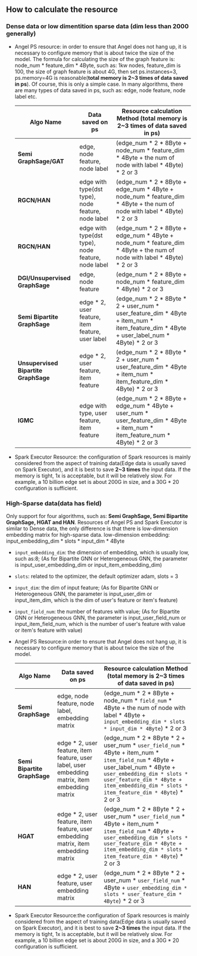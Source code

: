 ## How to calculate the resource

### Dense data or low dimentition sparse data (dim less than 2000 generally)
- Angel PS resource: in order to ensure that Angel does not hang up, it is necessary to configure memory that is about twice the size of the model. The formula for calculating the size of the graph feature is: node_num * feature_dim * 4Byte, such as: 1kw nodes, feature_dim is 100, the size of graph feature is about 4G, then set ps.instances=3, ps.memory=4G is reasonable(**total memory is 2~3 times of data saved in ps**). Of course, this is only a simple case. In many algorithms, there are many types of data saved in ps, such as: edge, node feature, node label etc.

	Algo Name | Data saved on ps | Resource calculation Method (**total memory is 2~3 times of data saved in ps**)
	---------------- | --------------- | ---------------
	**Semi GraphSage/GAT** | edge, node feature, node label | (edge\_num * 2 * 8Byte + node\_num * feature\_dim * 4Byte + the num of node with label * 4Byte) * 2 or 3
	**RGCN/HAN** | edge with type(dst type), node feature, node label | (edge\_num * 2 * 8Byte + edge\_num * 4Byte + node\_num * feature\_dim * 4Byte + the num of node with label * 4Byte) * 2 or 3
	**RGCN/HAN** | edge with type(dst type), node feature, node label | (edge\_num * 2 * 8Byte + edge\_num * 4Byte + node\_num * feature\_dim * 4Byte + the num of node with label * 4Byte) * 2 or 3
	**DGI/Unsupervised GraphSage** | edge, node feature | (edge\_num * 2 * 8Byte + node\_num * feature\_dim * 4Byte) * 2 or 3
	**Semi Bipartite GraphSage** | edge * 2, user feature, item feature, user label | (edge\_num * 2 * 8Byte * 2 + user\_num * user\_feature_dim * 4Byte + item\_num * item\_feature\_dim * 4Byte + user\_label\_num * 4Byte) * 2 or 3
	**Unsupervised Bipartite GraphSage** | edge * 2, user feature, item feature | (edge\_num * 2 * 8Byte * 2 + user_num * user\_feature\_dim * 4Byte + item\_num * item_feature_dim * 4Byte) * 2 or 3
	**IGMC** | edge with type, user feature, item feature | (edge\_num * 2 * 8Byte + edge\_num * 4Byte + user\_num * user\_feature\_dim * 4Byte + item\_num * item_feature\_num * 4Byte) * 2 or 3

- Spark Executor Resource: the configuration of Spark resources is mainly considered from the aspect of training data(Edge data is usually saved on Spark Executor), and it is best to save **2~3 times** the input data. If the memory is tight, 1x is acceptable, but it will be relatively slow. For example, a 10 billion edge set is about 200G in size, and a 30G * 20 configuration is sufficient. 

### High-Sparse data(data has field)
Only support for four algorithms, such as: **Semi GraphSage, Semi Bipartite GraphSage, HGAT and HAN**.
Resources of Angel PS and Spark Executor is similar to Dense data, the only difference is that there is low-dimension embedding matrix for high-sparse data.
low-dimension embedding: input\_embedding\_dim * slots * input\_dim * 4Byte

- `input_embedding_dim`: the dimension of embedding, which is usually low, such as:8; (As for Bipartite GNN or Heterogeneous GNN, the parameter is input\_user\_embedding\_dim or input\_item\_embedding\_dim)
- `slots`: related to the optimizer, the default optimizer adam, slots = 3
- `input_dim`: the dim of input feature; (As for Bipartite GNN or Heterogeneous GNN, the parameter is input\_user\_dim or input\_item\_dim, which is the dim of user's feature or item's feature)
- `input_field_num`: the number of features with value; (As for Bipartite GNN or Heterogeneous GNN, the parameter is input\_user\_field\_num or input\_item\_field\_num, which is the number of user's feature with value or item's feature with value)

- Angel PS Resource:in order to ensure that Angel does not hang up, it is necessary to configure memory that is about twice the size of the model.

	Algo Name | Data saved on ps | Resource calculation Method (**total memory is 2~3 times of data saved in ps**)
	---------------- | --------------- | ---------------
	**Semi GraphSage** | edge, node feature, node label, embedding matrix | (edge\_num * 2 * 8Byte + node\_num * `field_num` * 4Byte + the num of node with label * 4Byte + `input_embedding_dim * slots * input_dim * 4Byte`) * 2 or 3
	**Semi Bipartite GraphSage** | edge * 2, user feature, item feature, user label, user embedding matrix, item embedding matrix | (edge\_num * 2 * 8Byte * 2 + user\_num * `user_field_num` * 4Byte + item\_num * `item_field_num` * 4Byte + user\_label\_num * 4Byte + `user_embedding_dim * slots * user_feature_dim * 4Byte + item_embedding_dim * slots * item_feature_dim * 4Byte`) * 2 or 3
	**HGAT** | edge * 2, user feature, item feature, user embedding matrix, item embedding matrix | (edge\_num * 2 * 8Byte * 2 + user\_num * `user_field_num` * 4Byte + item\_num * `item_field_num` * 4Byte + `user_embedding_dim * slots * user_feature_dim * 4Byte + item_embedding_dim * slots * item_feature_dim * 4Byte`) * 2 or 3
	**HAN** | edge * 2, user feature, user embedding matrix | (edge\_num * 2 * 8Byte * 2 + user\_num * `user_field_num` * 4Byte + `user_embedding_dim * slots * user_feature_dim * 4Byte`) * 2 or 3
	

- Spark Executor Resource:the configuration of Spark resources is mainly considered from the aspect of training data(Edge data is usually saved on Spark Executor), and it is best to save **2~3 times** the input data. If the memory is tight, 1x is acceptable, but it will be relatively slow. For example, a 10 billion edge set is about 200G in size, and a 30G * 20 configuration is sufficient. 